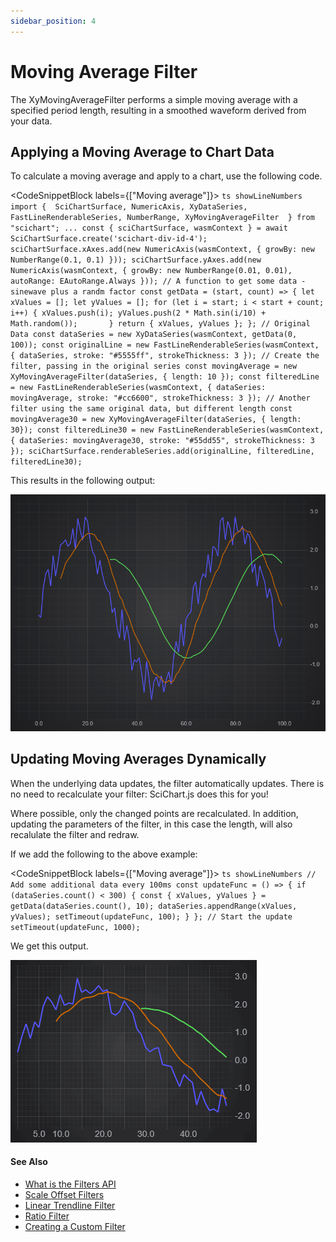 ```yaml
---
sidebar_position: 4
---
```


# Moving Average Filter

The XyMovingAverageFilter performs a simple moving average with a specified period length, resulting in a smoothed waveform derived from your data.

Applying a Moving Average to Chart Data
---------------------------------------

To calculate a moving average and apply to a chart, use the following code.


<CodeSnippetBlock labels={["Moving average"]}>
    ```ts showLineNumbers
    import { 
        SciChartSurface,
        NumericAxis,
        XyDataSeries,
        FastLineRenderableSeries,
        NumberRange,
        XyMovingAverageFilter 
    } from "scichart";
    ...
    const { sciChartSurface, wasmContext } = await SciChartSurface.create('scichart-div-id-4');
    sciChartSurface.xAxes.add(new NumericAxis(wasmContext, { growBy: new NumberRange(0.1, 0.1) }));
    sciChartSurface.yAxes.add(new NumericAxis(wasmContext, { growBy: new NumberRange(0.01, 0.01), autoRange: EAutoRange.Always }));
    // A function to get some data - sinewave plus a randm factor
    const getData = (start, count) => {
        let xValues = [];
        let yValues = [];
        for (let i = start; i < start + count; i++) {
            xValues.push(i);
            yValues.push(2 * Math.sin(i/10) + Math.random());      
        }
        return { xValues, yValues };
    };
    // Original Data
    const dataSeries = new XyDataSeries(wasmContext, getData(0, 100));
    const originalLine = new FastLineRenderableSeries(wasmContext, { dataSeries, stroke: "#5555ff", strokeThickness: 3 });
    // Create the filter, passing in the original series
    const movingAverage = new XyMovingAverageFilter(dataSeries, { length: 10 });
    const filteredLine = new FastLineRenderableSeries(wasmContext, { dataSeries: movingAverage, stroke: "#cc6600", strokeThickness: 3 });
    // Another filter using the same original data, but different length
    const movingAverage30 = new XyMovingAverageFilter(dataSeries, { length: 30});
    const filteredLine30 = new FastLineRenderableSeries(wasmContext, { dataSeries: movingAverage30, stroke: "#55dd55", strokeThickness: 3 });
    sciChartSurface.renderableSeries.add(originalLine, filteredLine, filteredLine30);
    ```

</CodeSnippetBlock>

This results in the following output:

![](img/1.png)

Updating Moving Averages Dynamically
------------------------------------

When the underlying data updates, the filter automatically updates. There is no need to recalculate your filter: SciChart.js does this for you!

Where possible, only the changed points are recalculated. In addition, updating the parameters of the filter, in this case the length, will also recalulate the filter and redraw.

If we add the following to the above example:


<CodeSnippetBlock labels={["Moving average"]}>
    ```ts showLineNumbers
    // Add some additional data every 100ms
    const updateFunc = () => {
        if (dataSeries.count() < 300) {
            const { xValues, yValues } = getData(dataSeries.count(), 10);
            dataSeries.appendRange(xValues, yValues);
            setTimeout(updateFunc, 100);
        }
    };
    // Start the update
    setTimeout(updateFunc, 1000);
    ```

</CodeSnippetBlock>

We get this output.

![](img/movingAverage.gif)

#### See Also

* [What is the Filters API](/docs/2d-charts/chart-types/data-filters-api/data-filters-api-overview)
* [Scale Offset Filters](/docs/2d-charts/chart-types/data-filters-api/scale-offset-filters)
* [Linear Trendline Filter](/docs/2d-charts/chart-types/data-filters-api/linear-trendline-filter)
* [Ratio Filter](/docs/2d-charts/chart-types/data-filters-api/ratio-filter)
* [Creating a Custom Filter](/docs/2d-charts/chart-types/data-filters-api/custom-filter)
